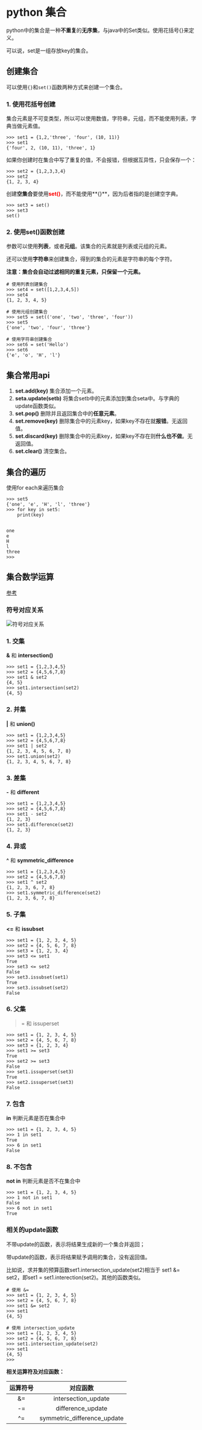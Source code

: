 # python 集合

python中的集合是一种**不重复**的**无序集**，与java中的Set类似。使用花括号{}来定义。

可以说，set是一组存放key的集合。

## 创建集合

可以使用`{}`和`set()`函数两种方式来创建一个集合。

### 1. 使用花括号创建

集合元素是不可变类型，所以可以使用数值，字符串，元组，而不能使用列表，字典当做元素值。

```
>>> set1 = {1,2,'three', 'four', (10, 11)}
>>> set1
{'four', 2, (10, 11), 'three', 1}
```

如果你创建时在集合中写了重复的值，不会报错，但根据互异性，只会保存一个：

```
>>> set2 = {1,2,3,3,4}
>>> set2
{1, 2, 3, 4}
```

创建**空集合**要使用<font color=red>**set()**</font>，而不能使用**{}**，因为后者指的是创建空字典。

```
>>> set3 = set()
>>> set3
set()
```

### 2. 使用set()函数创建

参数可以使用**列表**，或者**元组**。该集合的元素就是列表或元组的元素。

还可以使用**字符串**来创建集合，得到的集合的元素是字符串的每个字符。

**注意：集合会自动过滤相同的重复元素，只保留一个元素。**

```
# 使用列表创建集合
>>> set4 = set([1,2,3,4,5])
>>> set4
{1, 2, 3, 4, 5}

# 使用元组创建集合
>>> set5 = set(('one', 'two', 'three', 'four'))
>>> set5
{'one', 'two', 'four', 'three'}

# 使用字符串创建集合
>>> set6 = set('Hello')
>>> set6
{'e', 'o', 'H', 'l'}
```

## 集合常用api

1. **set.add(key)** 集合添加一个元素。
2. **seta.update(setb)** 将集合setb中的元素添加到集合seta中。与字典的update函数类似。
3. **set.pop()** 删除并且返回集合中的**任意元素**。
4. **set.remove(key)** 删除集合中的元素key，如果key不存在就**报错**。无返回值。
5. **set.discard(key)** 删除集合中的元素key，如果key不存在则**什么也不做**。无返回值。
6. **set.clear()** 清空集合。

## 集合的遍历

使用for each来遍历集合

```
>>> set5
{'one', 'e', 'H', 'l', 'three'}
>>> for key in set5:
	print(key)

	
one
e
H
l
three
>>> 
```

## 集合数学运算

[参考](http://blog.csdn.net/isoleo/article/details/13000975)

### 符号对应关系

![符号对应关系](http://img.blog.csdn.net/20171124143405421?watermark/2/text/aHR0cDovL2Jsb2cuY3Nkbi5uZXQvTmV4dF9TZWNvbmQ=/font/5a6L5L2T/fontsize/400/fill/I0JBQkFCMA==/dissolve/70/gravity/SouthEast)

### 1. 交集

**&** 和  **intersection()**

```
>>> set1 = {1,2,3,4,5}
>>> set2 = {4,5,6,7,8}
>>> set1 & set2
{4, 5}
>>> set1.intersection(set2)
{4, 5}
```

### 2. 并集

**|**  和  **union()**

```
>>> set1 = {1,2,3,4,5}
>>> set2 = {4,5,6,7,8}
>>> set1 | set2
{1, 2, 3, 4, 5, 6, 7, 8}
>>> set1.union(set2)
{1, 2, 3, 4, 5, 6, 7, 8}
```

### 3. 差集

**-**  和  **different**

```
>>> set1 = {1,2,3,4,5}
>>> set2 = {4,5,6,7,8}
>>> set1 - set2
{1, 2, 3}
>>> set1.difference(set2)
{1, 2, 3}
```

### 4. 异或

**^** 和 **symmetric_difference**

```
>>> set1 = {1,2,3,4,5}
>>> set2 = {4,5,6,7,8}
>>> set1 ^ set2
{1, 2, 3, 6, 7, 8}
>>> set1.symmetric_difference(set2)
{1, 2, 3, 6, 7, 8}
```

### 5. 子集

**<=**  和  **issubset**

```
>>> set1 = {1, 2, 3, 4, 5}
>>> set2 = {4, 5, 6, 7, 8}
>>> set3 = {1, 2, 3, 4}
>>> set3 <= set1
True
>>> set3 <= set2
False
>>> set3.issubset(set1)
True
>>> set3.issubset(set2)
False
```

### 6. 父集

>=  和  issuperset

```
>>> set1 = {1, 2, 3, 4, 5}
>>> set2 = {4, 5, 6, 7, 8}
>>> set3 = {1, 2, 3, 4}
>>> set1 >= set3
True
>>> set2 >= set3
False
>>> set1.issuperset(set3)
True
>>> set2.issuperset(set3)
False
```

### 7. 包含

**in** 判断元素是否在集合中

```
>>> set1 = {1, 2, 3, 4, 5}
>>> 1 in set1
True
>>> 6 in set1
False
```

### 8. 不包含

**not in** 判断元素是否不在集合中

```
>>> set1 = {1, 2, 3, 4, 5}
>>> 1 not in set1
False
>>> 6 not in set1
True
```

### 相关的update函数
不带update的函数，表示将结果生成新的一个集合并返回；

带update的函数，表示将结果赋予调用的集合，没有返回值。

比如说，求并集的预算函数set1.intersection_update(set2)相当于
set1 &= set2，即set1 = set1.interection(set2)。其他的函数类似。

```
# 使用 &=
>>> set1 = {1, 2, 3, 4, 5}
>>> set2 = {4, 5, 6, 7, 8}
>>> set1 &= set2
>>> set1
{4, 5}

# 使用 intersection_update
>>> set1 = {1, 2, 3, 4, 5}
>>> set2 = {4, 5, 6, 7, 8}
>>> set1.intersection_update(set2)
>>> set1
{4, 5}
>>> 
```

**相关运算符及对应函数：**

|运算符号    |对应函数    |
|:----------:|:----------:|
|&=          |intersection_update|
|-=          |difference_update|
|^=          |symmetric_difference_update|






